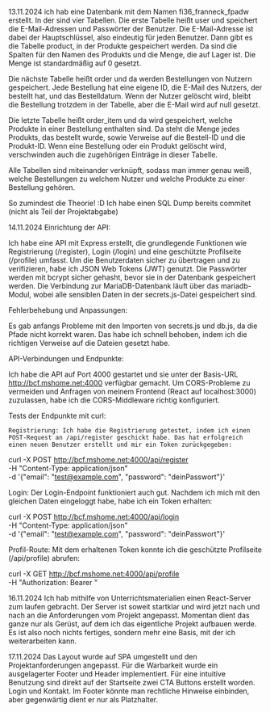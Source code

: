 13.11.2024
ich hab eine Datenbank mit dem Namen fi36_franneck_fpadw erstellt. In der sind vier Tabellen. Die erste Tabelle heißt user und speichert die E-Mail-Adressen und Passwörter der Benutzer. Die E-Mail-Adresse ist dabei der Hauptschlüssel, also eindeutig für jeden Benutzer. Dann gibt es die Tabelle product, in der Produkte gespeichert werden. Da sind die Spalten für den Namen des Produkts und die Menge, die auf Lager ist. Die Menge ist standardmäßig auf 0 gesetzt.

Die nächste Tabelle heißt order und da werden Bestellungen von Nutzern gespeichert. Jede Bestellung hat eine eigene ID, die E-Mail des Nutzers, der bestellt hat, und das Bestelldatum. Wenn der Nutzer gelöscht wird, bleibt die Bestellung trotzdem in der Tabelle, aber die E-Mail wird auf null gesetzt.

Die letzte Tabelle heißt order_item und da wird gespeichert, welche Produkte in einer Bestellung enthalten sind. Da steht die Menge jedes Produkts, das bestellt wurde, sowie Verweise auf die Bestell-ID und die Produkt-ID. Wenn eine Bestellung oder ein Produkt gelöscht wird, verschwinden auch die zugehörigen Einträge in dieser Tabelle.

Alle Tabellen sind miteinander verknüpft, sodass man immer genau weiß, welche Bestellungen zu welchem Nutzer und welche Produkte zu einer Bestellung gehören.

So zumindest die Theorie! :D
Ich habe einen SQL Dump bereits commitet (nicht als Teil der Projektabgabe)


14.11.2024
Einrichtung der API:

Ich habe eine API mit Express erstellt, die grundlegende Funktionen wie Registrierung (/register), Login (/login) und eine geschützte Profilseite (/profile) umfasst. Um die Benutzerdaten sicher zu übertragen und zu verifizieren, habe ich JSON Web Tokens (JWT) genutzt. Die Passwörter werden mit bcrypt sicher gehasht, bevor sie in der Datenbank gespeichert werden. Die Verbindung zur MariaDB-Datenbank läuft über das mariadb-Modul, wobei alle sensiblen Daten in der secrets.js-Datei gespeichert sind.

Fehlerbehebung und Anpassungen:

Es gab anfangs Probleme mit den Importen von secrets.js und db.js, da die Pfade nicht korrekt waren. Das habe ich schnell behoben, indem ich die richtigen Verweise auf die Dateien gesetzt habe.

API-Verbindungen und Endpunkte:

Ich habe die API auf Port 4000 gestartet und sie unter der Basis-URL http://bcf.mshome.net:4000 verfügbar gemacht. Um CORS-Probleme zu vermeiden und Anfragen von meinem Frontend (React auf localhost:3000) zuzulassen, habe ich die CORS-Middleware richtig konfiguriert.

Tests der Endpunkte mit curl:

    Registrierung: Ich habe die Registrierung getestet, indem ich einen POST-Request an /api/register geschickt habe. Das hat erfolgreich einen neuen Benutzer erstellt und mir ein Token zurückgegeben:

curl -X POST http://bcf.mshome.net:4000/api/register \
-H "Content-Type: application/json" \
-d '{"email": "test@example.com", "password": "deinPasswort"}'

Login: Der Login-Endpoint funktioniert auch gut. Nachdem ich mich mit den gleichen Daten eingeloggt habe, habe ich ein Token erhalten:

curl -X POST http://bcf.mshome.net:4000/api/login \
-H "Content-Type: application/json" \
-d '{"email": "test@example.com", "password": "deinPasswort"}'

Profil-Route: Mit dem erhaltenen Token konnte ich die geschützte Profilseite (/api/profile) abrufen:

curl -X GET http://bcf.mshome.net:4000/api/profile \
-H "Authorization: Bearer <TOKEN>"

16.11.2024
Ich hab mithilfe von Unterrichtsmaterialien einen React-Server zum laufen gebracht. Der Server ist soweit startklar und wird jetzt nach und nach an die Anforderungen vom Projekt angepasst. Momentan dient das ganze nur als Gerüst, auf dem ich das eigentliche Projekt aufbauen werde. Es ist also noch nichts fertiges, sondern mehr eine Basis, mit der ich weiterarbeiten kann.

17.11.2024
Das Layout wurde auf SPA umgestellt und den Projektanforderungen angepasst. Für die Warbarkeit wurde ein ausgelagerter Footer und Header implementiert. Für eine intuitive 
Benutzung sind direkt auf der Startseite zwei CTA Buttons erstellt worden. Login und Kontakt.
Im Footer könnte man rechtliche Hinweise einbinden, aber gegenwärtig dient er nur als Platzhalter.